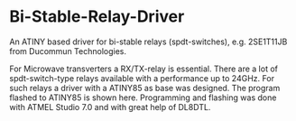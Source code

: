 # Bi-Stable-Relay-Driver
An ATINY based driver for bi-stable relays (spdt-switches), e.g. 2SE1T11JB from Ducommun Technologies.

For Microwave transverters a RX/TX-relay is essential. There are a lot of spdt-switch-type relays available with a performance up to 24GHz. For such relays a driver with a ATINY85 as base was designed. The program flashed to ATINY85 is shown here. Programming and flashing was done with ATMEL Studio 7.0 and with great help of DL8DTL.
